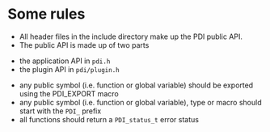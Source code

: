 # Some rules

* All header files in the include directory make up the PDI public API.
* The public API is made up of two parts
 - the application API in `pdi.h`
 - the plugin API in `pdi/plugin.h`
* any public symbol (i.e. function or global variable) should be exported using the PDI_EXPORT macro
* any public symbol (i.e. function or global variable), type or macro should start with the `PDI_` prefix
* all functions should return a `PDI_status_t` error status
